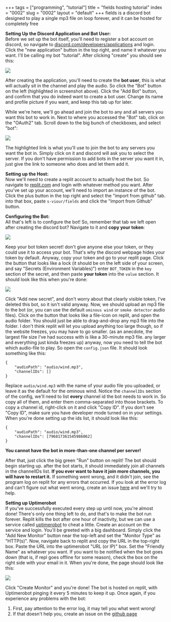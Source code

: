 +++
tags = ["programming", "tutorial"]
title = "fields hosting tutorial"
index = "0002"
slug = "0002"
layout = "default"
+++
fields is a discord bot designed to play a single mp3 file on loop forever, and it can be hosted for completely free

**Setting Up the Discord Application and Bot User:**\
Before we set up the bot itself, you'll need to register a bot account on discord, so navigate to [discord.com/developers/applications](https://discord.com/developers/applications) and login. Click the "new application" button in the top right, and name it whatever you want. I'll be calling my bot "tutorial". After clicking "create" you should see this:


![](/img/fields/fields_tutorial1.png)

After creating the application, you'll need to create the **bot user**, this is what will actually sit in the channel and play the audio. So click the "Bot" button on the left (highlighted in screenshot above). Click the "Add Bot" button, and confirm that you do indeed want to create a bot user. Change its name and profile picture if you want, and keep this tab up for later.

While we're here, we'll go ahead and join the bot to any and all servers you want this bot to work in. Next to where you accessed the "Bot" tab, click on the "OAuth2" tab. Scroll down to the big bunch of checkboxes, and select "bot":

![](/img/fields/fields_tutorial4.png)

The highlighted link is what you'll use to join the bot to any servers you want the bot in. Simply click on it and discord will ask you to select the server. If you don't have permission to add bots in the server you want it in, just give the link to someone who does and let them add it.

**Setting up the Host:**\
Now we'll need to create a replit account to actually host the bot. So navigate to [replit.com](https://replit.com) and login with whatever method you want. After you've set up your account, we'll need to import an instance of the bot. Click the plus button in the top right and select the "import from github" tab. into that box, paste `s-viour/fields` and click the "Import from Github" button.

**Configuring the Bot:**\
All that's left is to configure the bot! So, remember that tab we left open after creating the discord bot? Navigate to it and **copy your token**:
 
![](/img/fields/fields_tutorial2.png)

Keep your bot token secret! don't give anyone else your token, or they could use it to access your bot. That's why the discord webpage hides your token by default. Anyway, copy your token and go to your replit page. Click the button that looks like a lock (it should be on the left side of your screen, and say "Secrets (Environment Variables)")
enter `BOT_TOKEN` in the `key` section of the secret, and then paste **your token** into the `value` section. It should look like this when you're done: 

![](/img/fields/fields_tutorial3.png)

Click "Add new secret", and don't worry about that clearly visible token, I've deleted this bot, so it isn't valid anyway. Now, we should upload an mp3 file to the bot (or, you can use the default `ominous wind` or `smoke detector` audio files). Click on the button that looks like a file-icon on replit, and open the audio folder. You should just be able to drag-and-drop any mp3 file into the folder. I don't think replit will let you upload anything too large though, so if the website freezes, you may have to go smaller. (as an anecdote, the largest file size I've had success with is like a 30-minute mp3 file. any larger and everything just kinda freezes up) anyway, now you need to tell the bot which audio-file to play. So open the `config.json` file. It should look something like this: 
```
{
    "audioPath": "audio/wind.mp3",
    "channelIDs": []
}
```
Replace `audio/wind.mp3` with the name of your audio file you uploaded, or leave it as the default for the ominous wind. Notice the `channelIDs` section of the config, we'll need to list **every** channel id the bot needs to work in. So copy all of them, and enter them comma-separated into those brackets. To copy a channel id, right-click on it and click "Copy ID". If you don't see "Copy ID", make sure you have developer mode turned on in your settings. When you're done setting up the ids list, it should look like this:
```
{
    "audioPath": "audio/wind.mp3",
    "channelIDs": [796817361545986062]
}
```
**You cannot have the bot in more-than-one channel per server!**

After that, just click the big green "Run" button on replit! The bot should begin starting up. after the bot starts, it should immediately join all channels in the channelIDs list. **If you ever want to have it join more channels, you will have to restart it.** If something went wrong, and it didn't join, see the program log on replit for any errors that occurred. If you look at the error log and can't figure out what went wrong, create an issue [here](https://github.com/s-viour/fields/issues) and we'll try to help. 


**Setting up Uptimerobot**\
If you've successfully executed every step up until now, you're almost done! There's only one thing left to do, and that's to make the bot run forever. Replit kills the bot after one hour of inactivity, but we can use a service called [uptimerobot](https://uptimerobot.com/) to cheat a little. Create an account on the service and login. You'll be greeted with a big dashboard. Simply click the "Add New Monitor" button near the top-left and set the "Monitor Type" as "HTTP(s)". Now, navigate back to replit and copy the URL in the top-right box. Paste the URL into the uptimerobot "URL (or IP)" box. Set the "Friendly Name" as whatever you want. If you want to be notified when the bot goes down (that is, if repl goes offline for some reason), check the box on the right side with your email in it. When you're done, the page should look like this:

![](/img/fields/fields_tutorial5.png)

Click "Create Monitor" and you're done! The bot is hosted on replit, with Uptimerobot pinging it every 5 minutes to keep it up. Once again, if you experience any problems with the bot:
1. First, pay attention to the error log, it may tell you what went wrong!
2. If that doesn't help you, create an issue on the [github page](https://github.com/s-viour/fields/issues) 


